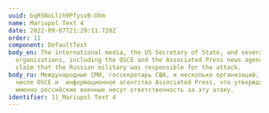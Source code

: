 ```yaml
---
uuid: bqRSNoLlih9PfysvB-Dhm
name: Mariupol Text 4
date: 2022-09-07T21:29:11.720Z
order: 11
component: DefaultText
body_en: The international media, the US Secretary of State, and several
  organisations, including the OSCE and the Associated Press news agency, all
  claim that the Russian military was responsible for the attack.
body_ru: Международные СМИ, госсекретарь США, и несколько организаций, в том
  числе OSCE и  информационное агентство Associated Press, что утверждают, что
  именно российские военные несут ответственность за эту атаку.
identifier: 11_Mariupol Text 4
---
```

